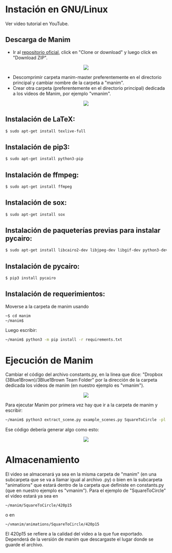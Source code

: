 # Instación en GNU/Linux

Ver video tutorial en YouTube.

## Descarga de Manim 

* Ir al [repositorio oficial](https://github.com/3b1b/manim), click en "Clone or download" y luego click en "Download ZIP".

<p align="center"><img src ="/Español/0_instalacion/gnuLinux/gifs/manimDescarga.png" /></p>

* Descomprimir carpeta manim-master preferentemente en el directorio principal y cambiar nombre de la carpeta a "manim".
* Crear otra carpeta (preferentemente en el directorio principal) dedicada a los videos de Manim, por ejemplo "vmanim".

<p align="center"><img src ="/Español/0_instalacion/gnuLinux/gifs/carp.png" /></p>

## Instalación de LaTeX:

```sh
$ sudo apt-get install texlive-full
```

## Instalación de pip3:

```sh
$ sudo apt-get install python3-pip
```
## Instalación de ffmpeg:

```sh
$ sudo apt-get install ffmpeg
```

## Instalación de sox:

```sh
$ sudo apt-get install sox
```

## Instalación de paqueterías previas para instalar pycairo:

```sh
$ sudo apt-get install libcairo2-dev libjpeg-dev libgif-dev python3-dev libffi-dev
```

## Instalación de pycairo:

```sh
$ pip3 install pycairo
```

## Instalación de requerimientos:
Moverse a la carpeta de manim usando

```sh
~$ cd manim
~/manim$
```

Luego escribir:

```sh
~/manim$ python3 -m pip install -r requirements.txt
```

# Ejecución de Manim

Cambiar el código del archivo constants.py, en la linea que dice:
"Dropbox (3Blue1Brown)/3Blue1Brown Team Folder"
por la dirección de la carpeta dedicada los videos de manim (en nuestro ejemplo es "vmanim"). 

<p align="center"><img src ="/Español/0_instalacion/gnuLinux/gifs/nom.png" /></p>

Para ejecutar Manim por primera vez hay que ir a la carpeta de manim y escribir:

```sh
~/manim$ python3 extract_scene.py example_scenes.py SquareToCircle -pl
```

Ese código debería generar algo como esto:

<p align="center"><img src ="/Español/0_instalacion/gnuLinux/gifs/compilacion.gif" /></p>

# Almacenamiento

El video se almacenará ya sea en la misma carpeta de "manim" (en una subcarpeta que se va a llamar igual al archivo .py) o bien en la subcarpeta "animations" que estará dentro de la carpeta que definiste en constants.py (que en nuestro ejemplo es "vmanim"). Para el ejemplo de "SquareToCircle" el video estará ya sea en

```
~/manim/SquareToCircle/420p15
```
o en 
```
~/vmanim/animations/SquareToCircle/420p15
```

El 420p15 se refiere a la calidad del video a la que fue exportado. Dependerá de la versión de manim que descargaste el lugar donde se guarde el archivo.
